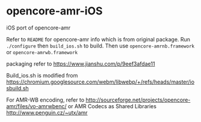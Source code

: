 opencore-amr-iOS
================

iOS port of opencore-amr

Refer to `README` for opencore-amr info which is from original package.
Run `./configure` then `build_ios.sh` to build.
Then use `opencore-amrnb.framework` or `opencore-amrwb.framework`

packaging refer to https://www.jianshu.com/p/9eef3afdae11

Build_ios.sh is modified from https://chromium.googlesource.com/webm/libwebp/+/refs/heads/master/iosbuild.sh

For AMR-WB encoding, refer to http://sourceforge.net/projects/opencore-amr/files/vo-amrwbenc/ or AMR Codecs as Shared Libraries http://www.penguin.cz/~utx/amr
